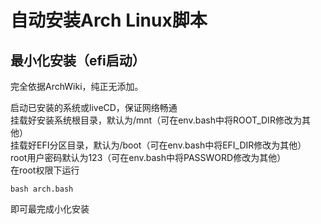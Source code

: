 
# 自动安装Arch Linux脚本

## 最小化安装（efi启动）

完全依据ArchWiki，纯正无添加。

启动已安装的系统或liveCD，保证网络畅通  
挂载好安装系统根目录，默认为/mnt（可在env.bash中将ROOT_DIR修改为其他）  
挂载好EFI分区目录，默认为/boot（可在env.bash中将EFI_DIR修改为其他）  
root用户密码默认为123（可在env.bash中将PASSWORD修改为其他）  
在root权限下运行
```
bash arch.bash
```
即可最完成小化安装
